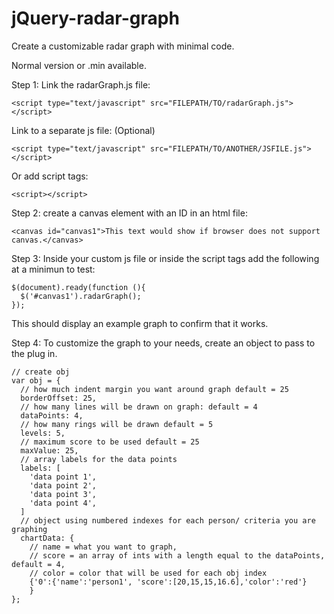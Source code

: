 # jQuery-radar-graph
Create a customizable radar graph with minimal code. 

Normal version or .min available.

Step 1:
  Link the radarGraph.js file:
    
    <script type="text/javascript" src="FILEPATH/TO/radarGraph.js"></script>
  
  Link to a separate js file: (Optional)
    
    <script type="text/javascript" src="FILEPATH/TO/ANOTHER/JSFILE.js"></script>
  
  Or add script tags:
    
    <script></script>
  
Step 2:
  create a canvas element with an ID in an html file:
    
    <canvas id="canvas1">This text would show if browser does not support canvas.</canvas>
  
Step 3:
  Inside your custom js file or inside the script tags add the following at a minimun to test:

    $(document).ready(function (){
      $('#canvas1').radarGraph();
    });
  This should display an example graph to confirm that it works.
  
Step 4:
  To customize the graph to your needs, create an object to pass to the plug in.
  
    // create obj
    var obj = {
      // how much indent margin you want around graph default = 25
      borderOffset: 25,
      // how many lines will be drawn on graph: default = 4
      dataPoints: 4,
      // how many rings will be drawn default = 5
      levels: 5,
      // maximum score to be used default = 25
      maxValue: 25,
      // array labels for the data points
      labels: [
        'data point 1',
        'data point 2',
        'data point 3',
        'data point 4',
      ]
      // object using numbered indexes for each person/ criteria you are graphing
      chartData: {
        // name = what you want to graph,
        // score = an array of ints with a length equal to the dataPoints, default = 4,
        // color = color that will be used for each obj index 
        {'0':{'name':'person1', 'score':[20,15,15,16.6],'color':'red'}
        }
    };
     
